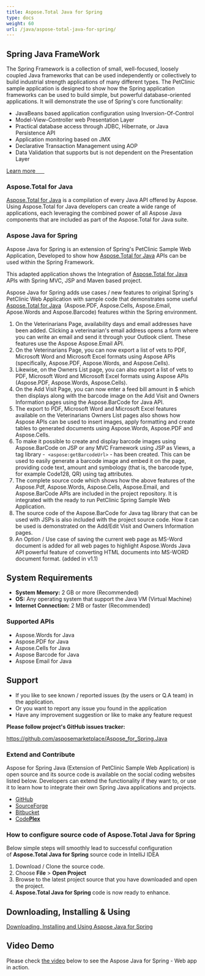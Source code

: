 ```yaml
---
title: Aspose.Total Java for Spring
type: docs
weight: 60
url: /java/aspose-total-java-for-spring/
---
```


## **Spring Java FrameWork**
The Spring Framework is a collection of small, well-focused, loosely coupled Java frameworks that can be used independently or collectively to build industrial strength applications of many different types. The PetClinic sample application is designed to show how the Spring application frameworks can be used to build simple, but powerful database-oriented applications. It will demonstrate the use of Spring's core functionality:

- JavaBeans based application configuration using Inversion-Of-Control
- Model-View-Controller web Presentation Layer
- Practical database access through JDBC, Hibernate, or Java Persistence API
- Application monitoring based on JMX
- Declarative Transaction Management using AOP
- Data Validation that supports but is not dependent on the Presentation Layer

[Learn more](http://docs.spring.io/spring/docs/current/spring-framework-reference/html/overview.html)[       ](http://docs.spring.io/spring/docs/current/spring-framework-reference/html/overview.html)
### **Aspose.Total for Java**
[Aspose.Total for Java](http://www.aspose.com/java/total-component.aspx) is a compilation of every Java API offered by Aspose. Using Aspose.Total for Java developers can create a wide range of applications, each leveraging the combined power of all Aspose Java components that are included as part of the Aspose.Total for Java suite.
### **Aspose Java for Spring**
Aspose Java for Spring is an extension of Spring's PetClinic Sample Web Application, Developed to show how [Aspose.Total for Java](http://www.aspose.com/java/total-component.aspx) APIs can be used within the Spring Framework. 

This adapted application shows the Integration of [Aspose.Total for Java](http://www.aspose.com/java/total-component.aspx) APIs with Spring MVC, JSP and Maven based project.

Aspose Java for Spring adds use cases / new features to original Spring's PetClinic Web Application with sample code that demonstrates some useful [Aspose.Total for Java](http://www.aspose.com/java/total-component.aspx)  (Aspose.PDF, Aspose.Cells, Aspose.Email, Apose.Words and Aspose.Barcode) features within the Spring environment.

1. On the Veterinarians Page, availability days and email addresses have been added. Clicking a veterinarian's email address opens a form where you can write an email and send it through your Outlook client. These features use the Aspose Aspose.Email API.
1. On the Veterinarians Page, you can now export a list of vets to PDF, Microsoft Word and Microsoft Excel formats using Aspose APIs (specifically, Aspose.PDF, Aspose.Words, and Aspose.Cells).
1. Likewise, on the Owners List page, you can also export a list of vets to PDF, Microsoft Word and Microsoft Excel formats using Aspose APIs (Aspose.PDF, Aspose.Words, Aspose.Cells).
1. On the Add Visit Page, you can now enter a feed bill amount in $ which then displays along with the barcode image on the Add Visit and Owners Information pages using the Aspose.BarCode for Java API.
1. The export to PDF, Microsoft Word and Microsoft Excel features available on the Veterinarians Owners List pages also shows how Aspose APIs can be used to insert images, apply formatting and create tables to generated documents using Aspose.Words, Aspose.PDF and Aspose.Cells.
1. To make it possible to create and display barcode images using Aspose.BarCode on JSP or any MVC Framework using JSP as Views, a tag library -  `<aspose:getBarcodeUrl>` - has been created. This can be used to easily generate a barcode image and embed it on the page, providing code text, amount and symbology (that is, the barcode type, for example Code128, QR) using tag attributes.
1. The complete source code which shows how the above features of the Aspose.Pdf, Aspose.Words, Aspose.Cells, Aspose.Email, and Aspose.BarCode APIs are included in the project repository. It is integrated with the ready to run PetClinic Spring Sample Web Application.
1. The source code of the Aspose.BarCode for Java tag library that can be used with JSPs is also included with the project source code. How it can be used is demonstrated on the Add/Edit Visit and Owners Information pages.
1. An Option / Use case of saving the current web page as MS-Word document is added for all web pages to highlight Aspose.Words Java API powerful feature of converting HTML documents into MS-WORD document format. (added in v1.1)
## **System Requirements**
- **System Memory:** 2 GB or more (Recommended)
- **OS:** Any operating system that support the Java VM (Virtual Machine)
- **Internet Connection:** 2 MB or faster (Recommended)
### **Supported APIs**
- Aspose.Words for Java
- Aspose.PDF for Java
- Aspose.Cells for Java
- Aspose Barcode for Java
- Aspose Email for Java
## **Support**
- If you like to see known / reported issues (by the users or Q.A team) in the application.
- Or you want to report any issue you found in the application
- Have any improvement suggestion or like to make any feature request

**Please follow project's GitHub issues tracker:**

<https://github.com/asposemarketplace/Aspose_for_Spring.Java>
### **Extend and Contribute**
Aspose for Spring Java (Extension of PetClinic Sample Web Application) is open source and its source code is available on the social coding websites listed below. Developers can extend the functionality if they want to, or use it to learn how to integrate their own Spring Java applications and projects.

- [GitHub](http://goo.gl/LbNCfy)
- [SourceForge](http://goo.gl/k9rEgC)
- [Bitbucket](http://goo.gl/vJyN3o)
- [Code**Plex**](http://goo.gl/PEyuIB)
### **How to configure source code of Aspose.Total Java for Spring**
Below simple steps will smoothly lead to successful configuration of **Aspose.Total Java for Spring** source code in IntelliJ IDEA

1. Download / Clone the source code.
1. Choose **File** > **Open Project**
1. Browse to the latest project source that you have downloaded and open the project.
1. **Aspose.Total Java for Spring** code is now ready to enhance.
## **Downloading, Installing & Using**
﻿[Downloading, Installing and Using Aspose Java for Spring](/total/java/downloading-2c-installing-and-using-aspose-java-for-spring/)
## **Video Demo**
Please check [the video](https://www.youtube.com/watch?v=GLujBd6gq_Y&feature=youtu.be) below to see the Aspose Java for Spring - Web app in action.

